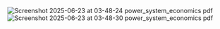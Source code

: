 ![Screenshot 2025-06-23 at 03-48-24 power_system_economics pdf](https://github.com/user-attachments/assets/4e336aa2-9e4c-4012-9565-d970e7ce4977)
![Screenshot 2025-06-23 at 03-48-30 power_system_economics pdf](https://github.com/user-attachments/assets/d631c252-da19-48e0-89b7-0516ab90a258)
